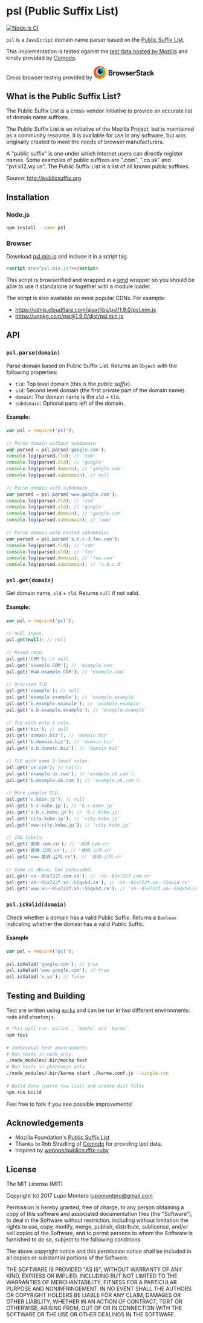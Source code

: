 # psl (Public Suffix List)

[![Node.js CI](https://github.com/lupomontero/psl/actions/workflows/node.js.yml/badge.svg)](https://github.com/lupomontero/psl/actions/workflows/node.js.yml)

`psl` is a `JavaScript` domain name parser based on the
[Public Suffix List](https://publicsuffix.org/).

This implementation is tested against the
[test data hosted by Mozilla](http://mxr.mozilla.org/mozilla-central/source/netwerk/test/unit/data/test_psl.txt?raw=1)
and kindly provided by [Comodo](https://www.comodo.com/).

Cross browser testing provided by
[<img alt="BrowserStack" width="160" src="./browserstack-logo.svg" />](https://www.browserstack.com/)

## What is the Public Suffix List?

The Public Suffix List is a cross-vendor initiative to provide an accurate list
of domain name suffixes.

The Public Suffix List is an initiative of the Mozilla Project, but is
maintained as a community resource. It is available for use in any software,
but was originally created to meet the needs of browser manufacturers.

A "public suffix" is one under which Internet users can directly register names.
Some examples of public suffixes are ".com", ".co.uk" and "pvt.k12.wy.us". The
Public Suffix List is a list of all known public suffixes.

Source: http://publicsuffix.org


## Installation

### Node.js

```sh
npm install --save psl
```

### Browser

Download [psl.min.js](https://raw.githubusercontent.com/lupomontero/psl/main/dist/psl.min.js)
and include it in a script tag.

```html
<script src="psl.min.js"></script>
```

This script is browserified and wrapped in a [umd](https://github.com/umdjs/umd)
wrapper so you should be able to use it standalone or together with a module
loader.

The script is also available on most popular CDNs. For example:

* https://cdnjs.cloudflare.com/ajax/libs/psl/1.9.0/psl.min.js
* https://unpkg.com/psl@1.9.0/dist/psl.min.js

## API

### `psl.parse(domain)`

Parse domain based on Public Suffix List. Returns an `Object` with the following
properties:

* `tld`: Top level domain (this is the _public suffix_).
* `sld`: Second level domain (the first private part of the domain name).
* `domain`: The domain name is the `sld` + `tld`.
* `subdomain`: Optional parts left of the domain.

#### Example:

```js
var psl = require('psl');

// Parse domain without subdomain
var parsed = psl.parse('google.com');
console.log(parsed.tld); // 'com'
console.log(parsed.sld); // 'google'
console.log(parsed.domain); // 'google.com'
console.log(parsed.subdomain); // null

// Parse domain with subdomain
var parsed = psl.parse('www.google.com');
console.log(parsed.tld); // 'com'
console.log(parsed.sld); // 'google'
console.log(parsed.domain); // 'google.com'
console.log(parsed.subdomain); // 'www'

// Parse domain with nested subdomains
var parsed = psl.parse('a.b.c.d.foo.com');
console.log(parsed.tld); // 'com'
console.log(parsed.sld); // 'foo'
console.log(parsed.domain); // 'foo.com'
console.log(parsed.subdomain); // 'a.b.c.d'
```

### `psl.get(domain)`

Get domain name, `sld` + `tld`. Returns `null` if not valid.

#### Example:

```js
var psl = require('psl');

// null input.
psl.get(null); // null

// Mixed case.
psl.get('COM'); // null
psl.get('example.COM'); // 'example.com'
psl.get('WwW.example.COM'); // 'example.com'

// Unlisted TLD.
psl.get('example'); // null
psl.get('example.example'); // 'example.example'
psl.get('b.example.example'); // 'example.example'
psl.get('a.b.example.example'); // 'example.example'

// TLD with only 1 rule.
psl.get('biz'); // null
psl.get('domain.biz'); // 'domain.biz'
psl.get('b.domain.biz'); // 'domain.biz'
psl.get('a.b.domain.biz'); // 'domain.biz'

// TLD with some 2-level rules.
psl.get('uk.com'); // null);
psl.get('example.uk.com'); // 'example.uk.com');
psl.get('b.example.uk.com'); // 'example.uk.com');

// More complex TLD.
psl.get('c.kobe.jp'); // null
psl.get('b.c.kobe.jp'); // 'b.c.kobe.jp'
psl.get('a.b.c.kobe.jp'); // 'b.c.kobe.jp'
psl.get('city.kobe.jp'); // 'city.kobe.jp'
psl.get('www.city.kobe.jp'); // 'city.kobe.jp'

// IDN labels.
psl.get('食狮.com.cn'); // '食狮.com.cn'
psl.get('食狮.公司.cn'); // '食狮.公司.cn'
psl.get('www.食狮.公司.cn'); // '食狮.公司.cn'

// Same as above, but punycoded.
psl.get('xn--85x722f.com.cn'); // 'xn--85x722f.com.cn'
psl.get('xn--85x722f.xn--55qx5d.cn'); // 'xn--85x722f.xn--55qx5d.cn'
psl.get('www.xn--85x722f.xn--55qx5d.cn'); // 'xn--85x722f.xn--55qx5d.cn'
```

### `psl.isValid(domain)`

Check whether a domain has a valid Public Suffix. Returns a `Boolean` indicating
whether the domain has a valid Public Suffix.

#### Example

```js
var psl = require('psl');

psl.isValid('google.com'); // true
psl.isValid('www.google.com'); // true
psl.isValid('x.yz'); // false
```


## Testing and Building

Test are written using [`mocha`](https://mochajs.org/) and can be
run in two different environments: `node` and `phantomjs`.

```sh
# This will run `eslint`, `mocha` and `karma`.
npm test

# Individual test environments
# Run tests in node only.
./node_modules/.bin/mocha test
# Run tests in phantomjs only.
./node_modules/.bin/karma start ./karma.conf.js --single-run

# Build data (parse raw list) and create dist files
npm run build
```

Feel free to fork if you see possible improvements!


## Acknowledgements

* Mozilla Foundation's [Public Suffix List](https://publicsuffix.org/)
* Thanks to Rob Stradling of [Comodo](https://www.comodo.com/) for providing
  test data.
* Inspired by [weppos/publicsuffix-ruby](https://github.com/weppos/publicsuffix-ruby)


## License

The MIT License (MIT)

Copyright (c) 2017 Lupo Montero <lupomontero@gmail.com>

Permission is hereby granted, free of charge, to any person obtaining a copy
of this software and associated documentation files (the "Software"), to deal
in the Software without restriction, including without limitation the rights
to use, copy, modify, merge, publish, distribute, sublicense, and/or sell
copies of the Software, and to permit persons to whom the Software is
furnished to do so, subject to the following conditions:

The above copyright notice and this permission notice shall be included in
all copies or substantial portions of the Software.

THE SOFTWARE IS PROVIDED "AS IS", WITHOUT WARRANTY OF ANY KIND, EXPRESS OR
IMPLIED, INCLUDING BUT NOT LIMITED TO THE WARRANTIES OF MERCHANTABILITY,
FITNESS FOR A PARTICULAR PURPOSE AND NONINFRINGEMENT. IN NO EVENT SHALL THE
AUTHORS OR COPYRIGHT HOLDERS BE LIABLE FOR ANY CLAIM, DAMAGES OR OTHER
LIABILITY, WHETHER IN AN ACTION OF CONTRACT, TORT OR OTHERWISE, ARISING FROM,
OUT OF OR IN CONNECTION WITH THE SOFTWARE OR THE USE OR OTHER DEALINGS IN
THE SOFTWARE.
